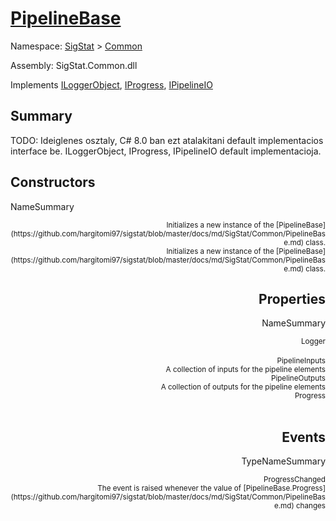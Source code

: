 # [PipelineBase](./PipelineBase.md)

Namespace: [SigStat]() > [Common](./README.md)

Assembly: SigStat.Common.dll

Implements [ILoggerObject](./ILoggerObject.md), [IProgress](./Helpers/IProgress.md), [IPipelineIO](./Pipeline/IPipelineIO.md)

## Summary
TODO: Ideiglenes osztaly, C# 8.0 ban ezt atalakitani default implementacios interface be.  ILoggerObject, IProgress, IPipelineIO default implementacioja.

## Constructors

NameSummary

<div style="text-align: right"><sub>Initializes a new instance of the [PipelineBase](https://github.com/hargitomi97/sigstat/blob/master/docs/md/SigStat/Common/PipelineBase.md) class.</sub></ div ><div style="text-align: right"><sub>Initializes a new instance of the [PipelineBase](https://github.com/hargitomi97/sigstat/blob/master/docs/md/SigStat/Common/PipelineBase.md) class.</sub></ div ><br>


## Properties

NameSummary

<div style="text-align: right"><sub>Logger</sub></ div ><div style="text-align: right"><sub></sub></ div ><br>
<div style="text-align: right"><sub>PipelineInputs</sub></ div ><div style="text-align: right"><sub>A collection of inputs for the pipeline elements</sub></ div ><br>
<div style="text-align: right"><sub>PipelineOutputs</sub></ div ><div style="text-align: right"><sub>A collection of outputs for the pipeline elements</sub></ div ><br>
<div style="text-align: right"><sub>Progress</sub></ div ><div style="text-align: right"><sub></sub></ div ><br>


## Events

TypeNameSummary

<div style="text-align: right"><sub>ProgressChanged</sub></ div ><div style="text-align: right"><sub>The event is raised whenever the value of [PipelineBase.Progress](https://github.com/hargitomi97/sigstat/blob/master/docs/md/SigStat/Common/PipelineBase.md) changes</sub></ div ><div style="text-align: right"></ div ><br>


